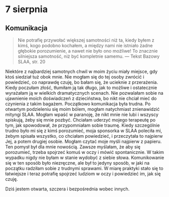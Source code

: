 
# 7 sierpnia

## Komunikacja

> Nie potrafię przywołać większej samotności niż ta, kiedy byłem z kimś, kogo podobno kochałem, a między nami nie istniało żadne głębokie porozumienie, a nawet nie było ono możliwe! To znacznie silniejsza samotność, niż być kompletnie samemu. — Tekst Bazowy SLAA, str. 20

Niektóre z najbardziej samotnych chwil w moim życiu miały miejsce, gdy ktoś siedział tuż obok mnie. Nie mogłam się do tej osoby zwrócić i powiedzieć, co naprawdę czuję, bo bałam się, że ucieknie z przerażenia. Kiedy poczułam złość, tłumiłam ją tak długo, jak to możliwe i ostatecznie wyrażałam ją w wielkich dramatycznych scenach. Nie pozwalałam sobie na ujawnienie moich doświadczeń z dzieciństwa, bo nikt nie chciał mieć do czynienia z takim bagażem. Początkowo komunikacja była trudna. Po otwartym podzieleniu się moim bólem, mogłam natychmiast znienawidzić mityngi SLAA. Mogłam wpaść w paranoję, że nikt mnie nie lubi i wszyscy spiskują, żeby się mnie pozbyć. Chciałam uderzyć mojego terapeutę po tym, jak spowodował, że przypomniałam sobie traumę. Kiedy szczególnie trudno było mi się z kimś porozumieć, moja sponsorka w SLAA poleciła mi, żebym spisała wszystko, co chciałam powiedzieć, i przeczytała to najpierw Jej, a potem drugiej osobie. Mogłam czytać moje myśli najpierw z papieru. Ten pomysł był dla mnie nowością. Zawsze myślałam, że aby się porozumieć, trzeba spojrzeć komuś w oczy i mówić spontanicznie. W takim wypadku nigdy nie byłam w stanie wydobyć z siebie słowa. Komunikowanie się w ten sposób było niezręczne, ale był to jedyny sposób, w jaki na początku radziłam sobie z trudnymi sprawami. W miarę praktyki stało się to łatwiejsze i teraz potrafię spojrzeć ludziom w oczy i powiedzieć im, jak się czuję.

Dziś jestem otwarta, szczera i bezpośrednia wobec innych.
